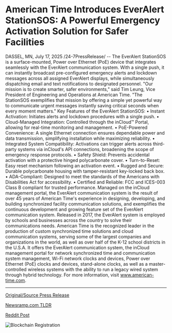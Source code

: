 # American Time Introduces EverAlert StationSOS: A Powerful Emergency Activation Solution for Safer Facilities

DASSEL, MN, July 17, 2025 /24-7PressRelease/ -- The EverAlert StationSOS is a surface-mounted, Power over Ethernet (PoE) device that integrates seamlessly with the EverAlert communication system. With a single push, it can instantly broadcast pre-configured emergency alerts and lockdown messages across all assigned EverAlert displays, while simultaneously dispatching email and text notifications to designated personnel.  "Our mission is to create smarter, safer environments," said Tim Leung, Vice President of Engineering and Operations at American Time. "The StationSOS exemplifies that mission by offering a simple yet powerful way to communicate urgent messages instantly saving critical seconds when every moment matters."  Key Features of the EverAlert StationSOS: • Instant Activation: Initiates alerts and lockdown procedures with a single push. • Cloud-Managed Integration: Controlled through the inCloud™ Portal, allowing for real-time monitoring and management. • PoE-Powered Convenience: A single Ethernet connection ensures dependable power and data transmission, simplifying installation while maximizing reliability. • Integrated System Compatibility: Activations can trigger alerts across third-party systems via inCloud's API connections, broadening the scope of emergency response protocols. • Safety Shield: Prevents accidental activation with a protective hinged polycarbonate cover. • Turn-to-Reset: Easy reset mechanism following an activation event. • Rugged and Secure: Durable polycarbonate housing with tamper-resistant key-locked back box. • ADA-Compliant: Designed to meet the standards of the Americans with Disabilities Act for accessibility. • Certified and Reliable: FCC and ICES-003 Class B compliant for trusted performance.  Managed on the inCloud management portal, the EverAlert communication system is the result of over 45 years of American Time's experience in designing, developing, and building synchronized facility communication solutions, and exemplifies the continuous development and growing feature set of the EverAlert communication system. Released in 2017, the EverAlert system is employed by schools and businesses across the country to solve their communications needs.  American Time is the recognized leader in the production of custom synchronized time solutions and cloud communication systems, serving some of the largest companies and organizations in the world, as well as over half of the K-12 school districts in the U.S.A. It offers the EverAlert communication system, the inCloud management portal for network synchronized time and communication system management, Wi-Fi network clocks and devices, Power over Ethernet (PoE) clocks and devices, stand-alone clocks, as well as a master-controlled wireless systems with the ability to run a legacy wired system through hybrid technology. For more information, visit www.american-time.com. 

---

[Original/Source Press Release](https://www.24-7pressrelease.com/press-release/524986/american-time-introduces-everalert-stationsos-a-powerful-emergency-activation-solution-for-safer-facilities)
                    

[Newsramp.com TLDR](https://newsramp.com/curated-news/american-time-launches-everalert-stationsos-for-instant-emergency-alerts/f2cab4cc5a26b3306a5c2742c247bb81) 

 



[Reddit Post](https://www.reddit.com/r/Business_NewsRamp/comments/1m2fo41/american_time_launches_everalert_stationsos_for/) 



![Blockchain Registration](https://cdn.newsramp.app/24-7PressRelease/qrcode/257/17/loftgQqZ.webp)